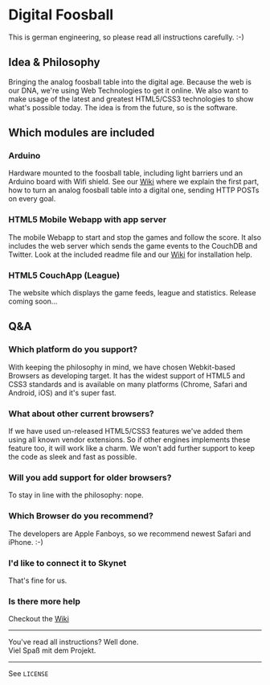 # Digital Foosball #

This is german engineering, so please read all instructions carefully. :-)


## Idea & Philosophy ##
Bringing the analog foosball table into the digital age. 
Because the web is our DNA, we're using Web Technologies to get it online. We also want to make usage of the latest and greatest HTML5/CSS3 technologies to show what's possible today. The idea is from the future, so is the software.


## Which modules are included ##

### Arduino ###
Hardware mounted to the foosball table, including light barriers und an Arduino board with Wifi shield.
See our [Wiki](https://github.com/sinnerschrader/digitalfoosball/wiki/Installation-Instructions:-Part-one:-Hardware) where we explain the first part, how to turn an analog foosball table into a digital one, sending HTTP POSTs on every goal.

### HTML5 Mobile Webapp with app server ###
The mobile Webapp to start and stop the games and follow the score. It also includes the web server which sends the game events to the CouchDB and Twitter.
Look at the included readme file and our [Wiki](https://github.com/sinnerschrader/digitalfoosball/wiki/Installation-Instructions:-Part-two:-Mobile-web-app) for installation help.

### HTML5 CouchApp (League) ###
The website which displays the game feeds, league and statistics.
Release coming soon...


## Q&A ##

### Which platform do you support? ###
With keeping the philosophy in mind, we have chosen Webkit-based Browsers as developing target. It has the widest support of HTML5 and CSS3 standards and is available on many platforms (Chrome, Safari and Android, iOS) and it's super fast. 

### What about other current browsers? ###
If we have used un-released HTML5/CSS3 features we've added them using all known vendor extensions. So if other engines implements these feature too, it will work like a charm. We won't add further support to keep the code as sleek and fast as possible.

### Will you add support for older browsers? ###
To stay in line with the philosophy: nope.

### Which Browser do you recommend? ###
The developers are Apple Fanboys, so we recommend newest Safari and iPhone. :-)

### I'd like to connect it to Skynet ###
That's fine for us.

### Is there more help ###
Checkout the [Wiki](https://github.com/sinnerschrader/digitalfoosball/wiki)

---
You've read all instructions? Well done.  
Viel Spaß mit dem Projekt.

---
See `LICENSE`